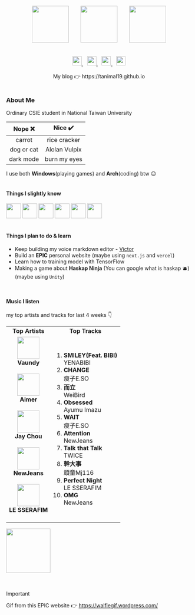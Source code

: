 <div align="center">
  <br>
  <img width="100px" src="https://walfiegif.files.wordpress.com/2023/07/out-transparent-34.gif">&emsp;&emsp;
  <img src="https://github.com/Tanimal19/Tanimal19/blob/6b8a7463b76ce2431b51721b25e96f950864cb7c/Greeting.png" height="100px">&emsp;&emsp;
  <img width="100px" src="https://static.wikia.nocookie.net/pokelist/images/8/85/Alolan_Vulpix.png/revision/latest/scale-to-width-down/230?cb=20160903134413">
  <br>
  <br>
  <br>
  <a href="https://github.com/Tanimal19" target="_blank">
    <img height="25px" src="https://github.com/Tanimal19/Tanimal19/blob/0a6f7d241fc789f1864fbaf08038ddccce5f27d5/icon/github.svg">
  </a>
  &ensp;
  <a href="https://twitter.com" target="_blank">
    <img height="25px" src="https://github.com/Tanimal19/Tanimal19/blob/0a6f7d241fc789f1864fbaf08038ddccce5f27d5/icon/twitter.svg">
  </a>
  &ensp;
  <a href="mailto:tanimal1912@gmail.com" target="_blank">
    <img height="25px" src="https://github.com/Tanimal19/Tanimal19/blob/0a6f7d241fc789f1864fbaf08038ddccce5f27d5/icon/gmail.svg">
  </a>
  &ensp;
  <a href="https://www.linkedin.com" target="_blank">
    <img height="25px" src="https://github.com/Tanimal19/Tanimal19/blob/0a6f7d241fc789f1864fbaf08038ddccce5f27d5/icon/linkedin.svg">
  </a>
  <br>
  <br>
  My blog 👉 https://tanimal19.github.io  
</div>
<br>

### About Me
Ordinary CSIE student in National Taiwan University  

| Nope ❌ | Nice ✔️ |
| :---: | :---: |
| carrot | rice cracker |
| dog or cat | Alolan Vulpix |
| dark mode | burn my eyes |


I use both **Windows**(playing games) and **Arch**(coding) btw 😉
<br>
<br>

#### Things I slightly know
<div>
  <img height="40" width="40" src="https://cdn.simpleicons.org/c" />
  <img height="40" width="40" src="https://cdn.simpleicons.org/python" />
  <img height="40" width="40" src="https://cdn.simpleicons.org/html5" />
  <img height="40" width="40" src="https://cdn.simpleicons.org/css3" />
  <img height="40" width="40" src="https://cdn.simpleicons.org/javascript" />
  <img height="40" width="40" src="https://cdn.simpleicons.org/electron" />
</div>
<br>

#### Things I plan to do & learn
- Keep building my voice markdown editor - [Victor](https://github.com/Tanimal19/Victor)
- Build an **EPIC** personal website (maybe using `next.js` and `vercel`)
- Learn how to training model with TensorFlow
- Making a game about **Haskap Ninja** (You can google what is haskap 🫐) (maybe using `Unity`)

<br>

#### Music I listen
my top artists and tracks for last 4 weeks 👇
<table>
  <tr>
    <td align="center"><strong>Top Artists</strong></td>
    <td align="center"><strong>Top Tracks</strong></td>
  </tr>
  <tr>
    <td align="center" id="top-artist"><div><img width='60px' src='https://i.scdn.co/image/ab6761610000e5eb104822dfaac494e992c7e3f6'><br><strong>Vaundy</strong></div><br>
<div><img width='60px' src='https://i.scdn.co/image/ab6761610000e5eb892e373e979d320b1c02cce7'><br><strong>Aimer</strong></div><br>
<div><img width='60px' src='https://i.scdn.co/image/ab6761610000e5eb02b3aa55ba238b2ceafb09da'><br><strong>Jay Chou</strong></div><br>
<div><img width='60px' src='https://i.scdn.co/image/ab6761610000e5ebf5d2200231e6ad75e8485476'><br><strong>NewJeans</strong></div><br>
<div><img width='60px' src='https://i.scdn.co/image/ab6761610000e5eb73f96bdf146d008680149954'><br><strong>LE SSERAFIM</strong></div><br>
</td>
   <td id="top-track"><ol>
<li><div><strong>SMILEY(Feat. BIBI)</strong></div>
<div>YENABIBI</div></li>
<li><div><strong>CHANGE</strong></div>
<div>瘦子E.SO</div></li>
<li><div><strong>而立</strong></div>
<div>WeiBird</div></li>
<li><div><strong>Obsessed</strong></div>
<div>Ayumu Imazu</div></li>
<li><div><strong>WAIT</strong></div>
<div>瘦子E.SO</div></li>
<li><div><strong>Attention</strong></div>
<div>NewJeans</div></li>
<li><div><strong>Talk that Talk</strong></div>
<div>TWICE</div></li>
<li><div><strong>幹大事</strong></div>
<div>頑童Mj116</div></li>
<li><div><strong>Perfect Night</strong></div>
<div>LE SSERAFIM</div></li>
<li><div><strong>OMG</strong></div>
<div>NewJeans</div></li>
</ol></td>
  </tr>
</table>
<a href="https://open.spotify.com/">
  <img width="120px" src="https://github.com/Tanimal19/Tanimal19/blob/bf0a3a19f66ada166be4661cd923271218886fa4/icon/Spotify_Logo_CMYK_Green.png">
</a>

<br>
<br>
<br>

> [!IMPORTANT]
> Gif from this EPIC website 👉 https://walfiegif.wordpress.com/

<!---
Tanimal19/Tanimal19 is a ✨ special ✨ repository because its `README.md` (this file) appears on your GitHub profile.
You can click the Preview link to take a look at your changes.
--->
